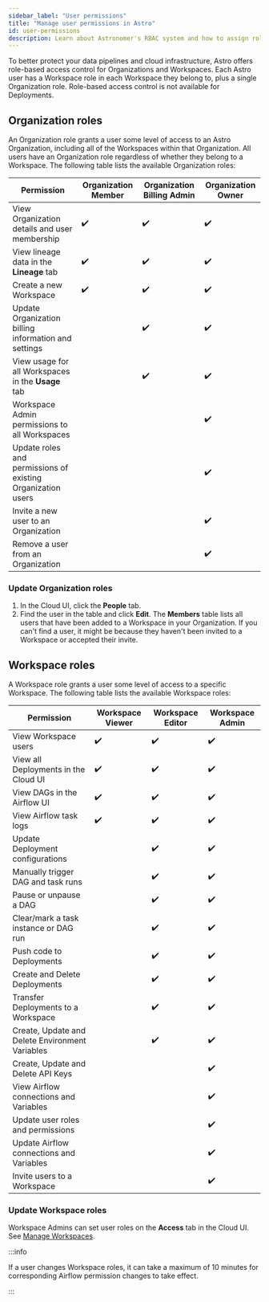 ```yaml
---
sidebar_label: "User permissions"
title: "Manage user permissions in Astro"
id: user-permissions
description: Learn about Astronomer's RBAC system and how to assign roles to users.
---
```


To better protect your data pipelines and cloud infrastructure, Astro offers role-based access control for Organizations and Workspaces. Each Astro user has a Workspace role in each Workspace they belong to, plus a single Organization role. Role-based access control is not available for Deployments.

## Organization roles

An Organization role grants a user some level of access to an Astro Organization, including all of the Workspaces within that Organization. All users have an Organization role regardless of whether they belong to a Workspace. The following table lists the available Organization roles:

| Permission                                                  | **Organization Member** | **Organization Billing Admin** | **Organization Owner** |
| ----------------------------------------------------------- | ----------------------- | ------------------------------ | ---------------------- |
| View Organization details and user membership               | ✔️                       | ✔️                              | ✔️                      |
| View lineage data in the **Lineage** tab                    | ✔️                       | ✔️                              | ✔️                      |
| Create a new Workspace                                      | ✔️                       | ✔️                              | ✔️                      |
| Update Organization billing information and settings        |                         | ✔️                              | ✔️                      |
| View usage for all Workspaces in the **Usage** tab          |                         | ✔️                              | ✔️                      |
| Workspace Admin permissions to all Workspaces               |                         |                                | ✔️                      |
| Update roles and permissions of existing Organization users |                         |                                | ✔️                      |
| Invite a new user to an Organization                        |                         |                                | ✔️                      |
| Remove a user from an Organization                          |                         |                                | ✔️                      |

### Update Organization roles

1. In the Cloud UI, click the **People** tab.
2. Find the user in the table and click **Edit**. The **Members** table lists all users that have been added to a Workspace in your Organization. If you can't find a user, it might be because they haven't been invited to a Workspace or accepted their invite.

## Workspace roles

A Workspace role grants a user some level of access to a specific Workspace. The following table lists the available Workspace roles:

| Permission                                      | **Workspace Viewer** | **Workspace Editor** | **Workspace Admin** |
| ----------------------------------------------- | -------------------- | -------------------- | ------------------- |
| View Workspace users                            | ✔️                    | ✔️                    | ✔️                   |
| View all Deployments in the Cloud UI            | ✔️                    | ✔️                    | ✔️                   |
| View DAGs in the Airflow UI                     | ✔️                    | ✔️                    | ✔️                   |
| View Airflow task logs                          | ✔️                    | ✔️                    | ✔️                   |
| Update Deployment configurations                |                      | ✔️                    | ✔️                   |
| Manually trigger DAG and task runs              |                      | ✔️                    | ✔️                   |
| Pause or unpause a DAG                          |                      | ✔️                    | ✔️                   |
| Clear/mark a task instance or DAG run           |                      | ✔️                    | ✔️                   |
| Push code to Deployments                        |                      | ✔️                    | ✔️                   |
| Create and Delete Deployments                   |                      | ✔️                    | ✔️                   |
| Transfer Deployments to a Workspace           |                      | ✔️                    | ✔️                   |
| Create, Update and Delete Environment Variables |                      | ✔️                    | ✔️                   |
| Create, Update and Delete API Keys              |                      |                      | ✔️                   |
| View Airflow connections and Variables          |                      |                      | ✔️                   |
| Update user roles and permissions               |                      |                      | ✔️                   |
| Update Airflow connections and Variables        |                      |                      | ✔️                   |
| Invite users to a Workspace                     |                      |                      | ✔️                   |

### Update Workspace roles

Workspace Admins can set user roles on the **Access** tab in the Cloud UI. See [Manage Workspaces](manage-workspaces.md#manage-workspace-users).

:::info

If a user changes Workspace roles, it can take a maximum of 10 minutes for corresponding Airflow permission changes to take effect.

:::
